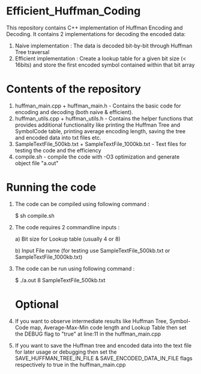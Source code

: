 # Efficient_Huffman_Coding

This repository contains C++ implementation of Huffman Encoding and Decoding. It contains 2 implementations for decoding the encoded data:
1) Naive implementation : The data is decoded bit-by-bit through Huffman Tree traversal
2) Efficient implementation : Create a lookup table for a given bit size (< 16bits) and store the first encoded symbol contained within that bit array

# Contents of the repository
1) huffman_main.cpp + huffman_main.h - Contains the basic code for encoding and decoding (both naive & efficient).
2) huffman_utils.cpp + huffman_utils.h - Contains the helper functions that provides additional functionality like printing the Huffman Tree and SymbolCode table, printing average encoding length, saving the tree and encoded data into txt files etc.
3) SampleTextFile_500kb.txt +  SampleTextFile_1000kb.txt - Text files for testing the code and the efficiency
4) compile.sh - compile the code with -O3 optimization and generate object file "a.out"

# Running the code
1) The code can be compiled using following command :

    $ sh compile.sh

2) The code requires 2 commandline inputs : 

   a) Bit size for Lookup table (usually 4 or 8)
   
   b) Input File name (for testing use SampleTextFile_500kb.txt or SampleTextFile_1000kb.txt)
    
3) The code can be run using following command :

    $ ./a.out 8 SampleTextFile_500kb.txt
    
   # Optional
   
4) If you want to observe intermediate results like Huffman Tree, Symbol-Code map, Average-Max-Min code length and Lookup Table then set the DEBUG flag to "true" at line:11 in the huffman_main.cpp

5) If you want to save the Huffman tree and encoded data into the text file for later usage or debugging then set the SAVE_HUFFMAN_TREE_IN_FILE & SAVE_ENCODED_DATA_IN_FILE flags respectively to true in the huffman_main.cpp


